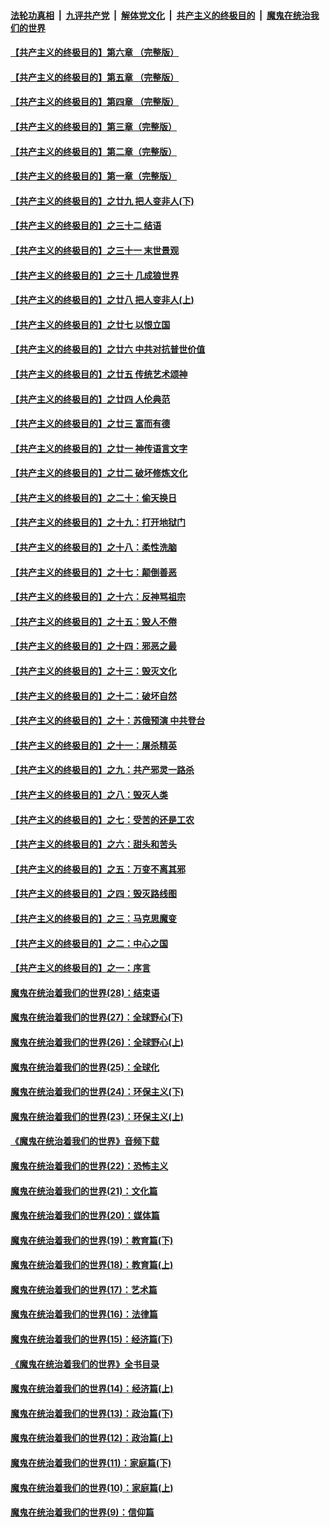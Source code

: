 ####  [法轮功真相](../../../../basic/blob/master/README.md?t=09221952) &nbsp;|&nbsp; [九评共产党](../../../../9ping.md/blob/master/README.md?t=09221952) &nbsp;|&nbsp; [解体党文化](../../../../jtdwh.md/blob/master/README.md?t=09221952)  &nbsp;|&nbsp; [共产主义的终极目的](../../../../gczydzjmd.md/blob/master/README.md?t=09221952) &nbsp;|&nbsp; [魔鬼在统治我们的世界](../../../../mgztzwmdsj.md/blob/master/README.md?t=09221952) 

#### [【共产主义的终极目的】第六章 （完整版）](../pages/nsc422/n11428913.md?t=09221952) 

#### [【共产主义的终极目的】第五章 （完整版）](../pages/nsc422/n11428912.md?t=09221952) 

#### [【共产主义的终极目的】第四章 （完整版）](../pages/nsc422/n11428907.md?t=09221952) 

#### [【共产主义的终极目的】第三章（完整版）](../pages/nsc422/n11428848.md?t=09221952) 

#### [【共产主义的终极目的】第二章（完整版）](../pages/nsc422/n11428831.md?t=09221952) 

#### [【共产主义的终极目的】第一章（完整版）](../pages/nsc422/n11417651.md?t=09221952) 

#### [【共产主义的终极目的】之廿九 把人变非人(下)](../pages/nsc422/n11344140.md?t=09221952) 

#### [【共产主义的终极目的】之三十二 结语](../pages/nsc422/n11360535.md?t=09221952) 

#### [【共产主义的终极目的】之三十一 末世景观](../pages/nsc422/n11351129.md?t=09221952) 

#### [【共产主义的终极目的】之三十 几成狼世界](../pages/nsc422/n11348280.md?t=09221952) 

#### [【共产主义的终极目的】之廿八 把人变非人(上)](../pages/nsc422/n11340492.md?t=09221952) 

#### [【共产主义的终极目的】之廿七 以恨立国](../pages/nsc422/n11336944.md?t=09221952) 

#### [【共产主义的终极目的】之廿六 中共对抗普世价值](../pages/nsc422/n11324785.md?t=09221952) 

#### [【共产主义的终极目的】之廿五 传统艺术颂神](../pages/nsc422/n11296396.md?t=09221952) 

#### [【共产主义的终极目的】之廿四 人伦典范](../pages/nsc422/n11296397.md?t=09221952) 

#### [【共产主义的终极目的】之廿三 富而有德](../pages/nsc422/n11283598.md?t=09221952) 

#### [【共产主义的终极目的】之廿一 神传语言文字](../pages/nsc422/n11263265.md?t=09221952) 

#### [【共产主义的终极目的】之廿二 破坏修炼文化](../pages/nsc422/n11245728.md?t=09221952) 

#### [【共产主义的终极目的】之二十：偷天换日](../pages/nsc422/n11238846.md?t=09221952) 

#### [【共产主义的终极目的】之十九：打开地狱门](../pages/nsc422/n11206376.md?t=09221952) 

#### [【共产主义的终极目的】之十八：柔性洗脑](../pages/nsc422/n11199994.md?t=09221952) 

#### [【共产主义的终极目的】之十七：颠倒善恶](../pages/nsc422/n11179782.md?t=09221952) 

#### [【共产主义的终极目的】之十六：反神骂祖宗](../pages/nsc422/n11166798.md?t=09221952) 

#### [【共产主义的终极目的】之十五：毁人不倦](../pages/nsc422/n11166792.md?t=09221952) 

#### [【共产主义的终极目的】之十四：邪恶之最](../pages/nsc422/n11150249.md?t=09221952) 

#### [【共产主义的终极目的】之十三：毁灭文化](../pages/nsc422/n11135227.md?t=09221952) 

#### [【共产主义的终极目的】之十二：破坏自然](../pages/nsc422/n11135214.md?t=09221952) 

#### [【共产主义的终极目的】之十：苏俄预演 中共登台](../pages/nsc422/n11118424.md?t=09221952) 

#### [【共产主义的终极目的】之十一：屠杀精英](../pages/nsc422/n11118442.md?t=09221952) 

#### [【共产主义的终极目的】之九：共产邪灵一路杀](../pages/nsc422/n11114139.md?t=09221952) 

#### [【共产主义的终极目的】之八：毁灭人类](../pages/nsc422/n11108503.md?t=09221952) 

#### [【共产主义的终极目的】之七：受苦的还是工农](../pages/nsc422/n11101809.md?t=09221952) 

#### [【共产主义的终极目的】之六：甜头和苦头](../pages/nsc422/n11096971.md?t=09221952) 

#### [【共产主义的终极目的】之五：万变不离其邪](../pages/nsc422/n11091285.md?t=09221952) 

#### [【共产主义的终极目的】之四：毁灭路线图](../pages/nsc422/n11086284.md?t=09221952) 

#### [【共产主义的终极目的】之三：马克思魔变](../pages/nsc422/n11061941.md?t=09221952) 

#### [【共产主义的终极目的】之二：中心之国](../pages/nsc422/n11047728.md?t=09221952) 

#### [【共产主义的终极目的】之一：序言](../pages/nsc422/n11086077.md?t=09221952) 

#### [魔鬼在统治着我们的世界(28)：结束语](../pages/nsc422/n10936246.md?t=09221952) 

#### [魔鬼在统治着我们的世界(27)：全球野心(下)](../pages/nsc422/n10928319.md?t=09221952) 

#### [魔鬼在统治着我们的世界(26)：全球野心(上)](../pages/nsc422/n10900318.md?t=09221952) 

#### [魔鬼在统治着我们的世界(25)：全球化](../pages/nsc422/n10788205.md?t=09221952) 

#### [魔鬼在统治着我们的世界(24)：环保主义(下)](../pages/nsc422/n10695307.md?t=09221952) 

#### [魔鬼在统治着我们的世界(23)：环保主义(上)](../pages/nsc422/n10688613.md?t=09221952) 

#### [《魔鬼在统治着我们的世界》音频下载](../pages/nsc422/n10635553.md?t=09221952) 

#### [魔鬼在统治着我们的世界(22)：恐怖主义](../pages/nsc422/n10614727.md?t=09221952) 

#### [魔鬼在统治着我们的世界(21)：文化篇](../pages/nsc422/n10597706.md?t=09221952) 

#### [魔鬼在统治着我们的世界(20)：媒体篇](../pages/nsc422/n10586579.md?t=09221952) 

#### [魔鬼在统治着我们的世界(19)：教育篇(下)](../pages/nsc422/n10564808.md?t=09221952) 

#### [魔鬼在统治着我们的世界(18)：教育篇(上)](../pages/nsc422/n10526970.md?t=09221952) 

#### [魔鬼在统治着我们的世界(17)：艺术篇](../pages/nsc422/n10499093.md?t=09221952) 

#### [魔鬼在统治着我们的世界(16)：法律篇](../pages/nsc422/n10485969.md?t=09221952) 

#### [魔鬼在统治着我们的世界(15)：经济篇(下)](../pages/nsc422/n10469975.md?t=09221952) 

#### [《魔鬼在统治着我们的世界》全书目录](../pages/nsc422/n10464261.md?t=09221952) 

#### [魔鬼在统治着我们的世界(14)：经济篇(上)](../pages/nsc422/n10457370.md?t=09221952) 

#### [魔鬼在统治着我们的世界(13)：政治篇(下)](../pages/nsc422/n10448270.md?t=09221952) 

#### [魔鬼在统治着我们的世界(12)：政治篇(上)](../pages/nsc422/n10444576.md?t=09221952) 

#### [魔鬼在统治着我们的世界(11)：家庭篇(下)](../pages/nsc422/n10440961.md?t=09221952) 

#### [魔鬼在统治着我们的世界(10)：家庭篇(上)](../pages/nsc422/n10435448.md?t=09221952) 

#### [魔鬼在统治着我们的世界(9)：信仰篇](../pages/nsc422/n10432159.md?t=09221952) 


